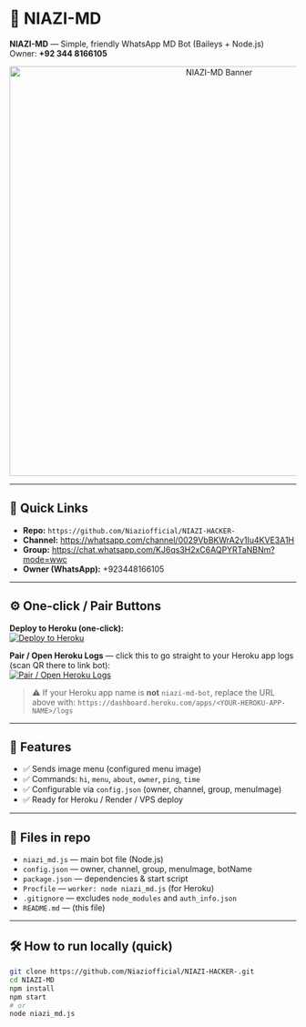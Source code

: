 # 🚀 NIAZI-MD

**NIAZI-MD** — Simple, friendly WhatsApp MD Bot (Baileys + Node.js)  
Owner: **+92 344 8166105**

<p align="center">
  <img src="https://i.ibb.co/WW3f9Mt9/shaban-md.jpg" alt="NIAZI-MD Banner" width="720"/>
</p>

---

## 🔗 Quick Links
- **Repo:** `https://github.com/Niaziofficial/NIAZI-HACKER-`  
- **Channel:** https://whatsapp.com/channel/0029VbBKWrA2v1Iu4KVE3A1H  
- **Group:** https://chat.whatsapp.com/KJ6qs3H2xC6AQPYRTaNBNm?mode=wwc  
- **Owner (WhatsApp):** +923448166105

---

## ⚙️ One-click / Pair Buttons

**Deploy to Heroku (one-click):**  
[![Deploy to Heroku](https://www.herokucdn.com/deploy/button.svg)](https://heroku.com/deploy?template=https://github.com/Niaziofficial/NIAZI-HACKER-)

**Pair / Open Heroku Logs** — click this to go straight to your Heroku app logs (scan QR there to link bot):  
[![Pair / Open Heroku Logs](https://img.shields.io/badge/Pair-Open%20Logs-orange)](https://dashboard.heroku.com/apps/niazi-md-bot/logs)

> ⚠️ If your Heroku app name is **not** `niazi-md-bot`, replace the URL above with:
> `https://dashboard.heroku.com/apps/<YOUR-HEROKU-APP-NAME>/logs`

---

## 🧾 Features
- ✅ Sends image menu (configured menu image)  
- ✅ Commands: `hi`, `menu`, `about`, `owner`, `ping`, `time`  
- ✅ Configurable via `config.json` (owner, channel, group, menuImage)  
- ✅ Ready for Heroku / Render / VPS deploy

---

## 📁 Files in repo
- `niazi_md.js` — main bot file (Node.js)  
- `config.json` — owner, channel, group, menuImage, botName  
- `package.json` — dependencies & start script  
- `Procfile` — `worker: node niazi_md.js` (for Heroku)  
- `.gitignore` — excludes `node_modules` and `auth_info.json`  
- `README.md` — (this file)

---

## 🛠 How to run locally (quick)
```bash
git clone https://github.com/Niaziofficial/NIAZI-HACKER-.git
cd NIAZI-MD
npm install
npm start
# or
node niazi_md.js
